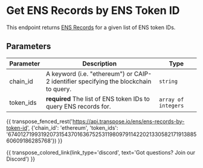 # Get ENS Records by ENS Token ID

This endpoint returns [ENS Records](../models/ens_record_model.md) for a given list of ENS token IDs.

## Parameters
| Parameter     | Description                                                                          | Type     | 
|---------------|--------------------------------------------------------------------------------------|----------|
| chain_id      | A keyword (i.e. "ethereum") or CAIP-2 identifier specifying the blockchain to query. | `string` | 
| token_ids | **required** The list of ENS token IDs to query ENS records for.   | `array of integers` | 

{{ transpose_fenced_rest('https://api.transpose.io/ens/ens-records-by-token-id', {'chain_id': 'ethereum', 'token_ids': '67401271993192073154370163675253119809791142202133058217191388560609186285768'}) }}

{{ transpose_colored_link(link_type='discord', text='Got questions?  Join our Discord') }}
